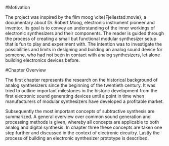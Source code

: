 #Motivation

The project was inspired by the film moog \cite{Fjellestad:movie}, a documentary about Dr. Robert Moog, electronic instrument pioneer and inventor. Its goal is to convey an understanding of the inner workings of electronic synthesizers and their components. The reader is guided through the process of creating a small but functional modular synthesizer setup that is fun to play and experiment with. The intention was to investigate the possibilities and limits in designing and building an analog sound device for someone, who had not been in contact with analog synthesizers, let alone building electronics devices before.

#Chapter Overview

The first chapter represents the research on the historical background of analog synthesizers since the beginning of the twentieth century. It was tried to outline important milestones in the historic development from the first electronic sound generating devices until a point in time when manufacturers of modular synthesizers have developed a profitable market.

Subsequently the most important concepts of subtractive synthesis are summarized. A general overview over common sound generation and processing methods is given, whereby all concepts are applicable to both analog and digital synthesis. In chapter three these concepts are taken one step further and discussed in the context of electronic circuitry. Lastly the process of building an electronic synthesizer prototype is described.
